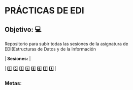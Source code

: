 # __**PRÁCTICAS DE EDI**__ #
## Objetivo: :computer: ##
Repositorio para subir todas las sesiones de la asignatura de EDI(Estructuras de Datos y de la Información

|              **Sesiones:**         |

| :one: 2️⃣  3️⃣  4️⃣  5️⃣  6️⃣  7️⃣ 8️⃣ |
### Metas: ###


